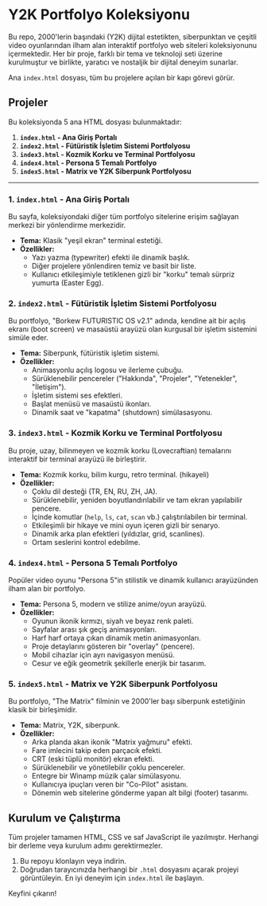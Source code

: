 # Y2K Portfolyo Koleksiyonu

Bu repo, 2000'lerin başındaki (Y2K) dijital estetikten, siberpunktan ve çeşitli video oyunlarından ilham alan interaktif portfolyo web siteleri koleksiyonunu içermektedir. Her bir proje, farklı bir tema ve teknoloji seti üzerine kurulmuştur ve birlikte, yaratıcı ve nostaljik bir dijital deneyim sunarlar.

Ana `index.html` dosyası, tüm bu projelere açılan bir kapı görevi görür.

## Projeler

Bu koleksiyonda 5 ana HTML dosyası bulunmaktadır:

1.  **`index.html` - Ana Giriş Portalı**
2.  **`index2.html` - Fütüristik İşletim Sistemi Portfolyosu**
3.  **`index3.html` - Kozmik Korku ve Terminal Portfolyosu**
4.  **`index4.html` - Persona 5 Temalı Portfolyo**
5.  **`index5.html` - Matrix ve Y2K Siberpunk Portfolyosu**

---

### 1. `index.html` - Ana Giriş Portalı

Bu sayfa, koleksiyondaki diğer tüm portfolyo sitelerine erişim sağlayan merkezi bir yönlendirme merkezidir.

-   **Tema:** Klasik "yeşil ekran" terminal estetiği.
-   **Özellikler:**
    -   Yazı yazma (typewriter) efekti ile dinamik başlık.
    -   Diğer projelere yönlendiren temiz ve basit bir liste.
    -   Kullanıcı etkileşimiyle tetiklenen gizli bir "korku" temalı sürpriz yumurta (Easter Egg).

### 2. `index2.html` - Fütüristik İşletim Sistemi Portfolyosu

Bu portfolyo, "Borkew FUTURISTIC OS v2.1" adında, kendine ait bir açılış ekranı (boot screen) ve masaüstü arayüzü olan kurgusal bir işletim sistemini simüle eder.

-   **Tema:** Siberpunk, fütüristik işletim sistemi.
-   **Özellikler:**
    -   Animasyonlu açılış logosu ve ilerleme çubuğu.
    -   Sürüklenebilir pencereler ("Hakkında", "Projeler", "Yetenekler", "İletişim").
    -   İşletim sistemi ses efektleri.
    -   Başlat menüsü ve masaüstü ikonları.
    -   Dinamik saat ve "kapatma" (shutdown) simülasasyonu.

### 3. `index3.html` - Kozmik Korku ve Terminal Portfolyosu

Bu proje, uzay, bilinmeyen ve kozmik korku (Lovecraftian) temalarını interaktif bir terminal arayüzü ile birleştirir.

-   **Tema:** Kozmik korku, bilim kurgu, retro terminal. (hikayeli)
-   **Özellikler:**
    -   Çoklu dil desteği (TR, EN, RU, ZH, JA).
    -   Sürüklenebilir, yeniden boyutlandırılabilir ve tam ekran yapılabilir pencere.
    -   İçinde komutlar (`help`, `ls`, `cat`, `scan` vb.) çalıştırılabilen bir terminal.
    -   Etkileşimli bir hikaye ve mini oyun içeren gizli bir senaryo.
    -   Dinamik arka plan efektleri (yıldızlar, grid, scanlines).
    -   Ortam seslerini kontrol edebilme.

### 4. `index4.html` - Persona 5 Temalı Portfolyo

Popüler video oyunu "Persona 5"in stilistik ve dinamik kullanıcı arayüzünden ilham alan bir portfolyo.

-   **Tema:** Persona 5, modern ve stilize anime/oyun arayüzü.
-   **Özellikler:**
    -   Oyunun ikonik kırmızı, siyah ve beyaz renk paleti.
    -   Sayfalar arası şık geçiş animasyonları.
    -   Harf harf ortaya çıkan dinamik metin animasyonları.
    -   Proje detaylarını gösteren bir "overlay" (pencere).
    -   Mobil cihazlar için ayrı navigasyon menüsü.
    -   Cesur ve eğik geometrik şekillerle enerjik bir tasarım.

### 5. `index5.html` - Matrix ve Y2K Siberpunk Portfolyosu

Bu portfolyo, "The Matrix" filminin ve 2000'ler başı siberpunk estetiğinin klasik bir birleşimidir.

-   **Tema:** Matrix, Y2K, siberpunk.
-   **Özellikler:**
    -   Arka planda akan ikonik "Matrix yağmuru" efekti.
    -   Fare imlecini takip eden parçacık efekti.
    -   CRT (eski tüplü monitör) ekran efekti.
    -   Sürüklenebilir ve yönetilebilir çoklu pencereler.
    -   Entegre bir Winamp müzik çalar simülasyonu.
    -   Kullanıcıya ipuçları veren bir "Co-Pilot" asistanı.
    -   Dönemin web sitelerine gönderme yapan alt bilgi (footer) tasarımı.

## Kurulum ve Çalıştırma

Tüm projeler tamamen HTML, CSS ve saf JavaScript ile yazılmıştır. Herhangi bir derleme veya kurulum adımı gerektirmezler.

1.  Bu repoyu klonlayın veya indirin.
2.  Doğrudan tarayıcınızda herhangi bir `.html` dosyasını açarak projeyi görüntüleyin. En iyi deneyim için `index.html` ile başlayın.

Keyfini çıkarın!

